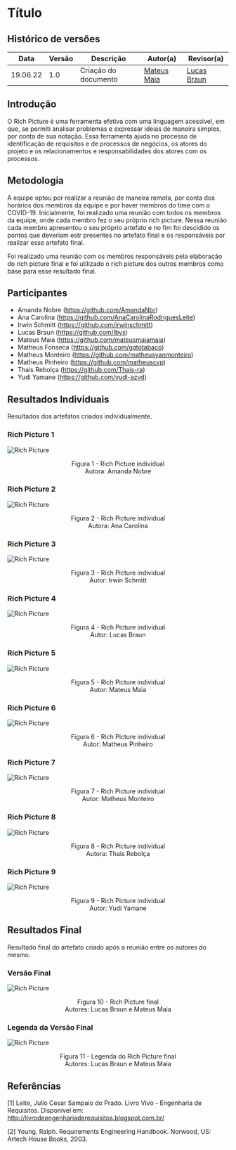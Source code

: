 # Título

## Histórico de versões
| Data       | Versão | Descrição            | Autor(a)                                     | Revisor(a)                                    |
| ---------- | ------ | -------------------- | -------------------------------------------- | --------------------------------------------- |
| 19.06.22   | 1.0    | Criação do documento | [Mateus Maia](https://github.com/mateusmaiamaia)  | [Lucas Braun](https://github.com/lbvx) |

## Introdução

O Rich Picture é uma ferramenta efetiva com uma linguagem acessível, em que, se permiti analisar problemas e expressar ideias de maneira simples, por conta de sua notação. Essa ferramenta ajuda no processo de identificação de requisitos e de processos de negócios, os atores do projeto e os relacionamentos e responsabilidades dos atores com os processos.

## Metodologia

A equipe optou por realizar a reunião de maneira remota, por conta dos horários dos membros da equipe e por haver membros do time com o COVID-19. Inicialmente, foi realizado uma reunião com todos os membros da equipe, onde cada membro fez o seu próprio rich picture. Nessa reunião cada membro apresentou o seu próprio artefato e no fim foi descidido os pontos que deveriam estr presentes no artefato final e os responsáveis por realizar esse artefato final.

Foi realizado uma reunião com os membros responsáveis pela elaboração do rich picture final e foi utilizado o rich picture dos outros membros como base para esse resultado final.

## Participantes

- Amanda Nobre (https://github.com/AmandaNbr)
- Ana Carolina (https://github.com/AnaCarolinaRodriguesLeite)
- Irwin Schmitt (https://github.com/irwinschmitt)
- Lucas Braun (https://github.com/lbvx)
- Mateus Maia (https://github.com/mateusmaiamaia)
- Matheus Fonseca (https://github.com/gatotabaco)
- Matheus Monteiro (https://github.com/matheusyanmonteiro)
- Matheus Pinheiro (https://github.com/matheuscvp)
- Thais Rebolça (https://github.com/Thais-ra)
- Yudi Yamane (https://github.com/yudi-azvd)


## Resultados Individuais

Resultados dos artefatos criados individualmente. 


### Rich Picture 1

![Rich Picture](../img/rich_picture/rich_picture_amanda.png)
<p align = "center"> 
Figura 1 - Rich Picture individual <br>
Autora: Amanda Nobre 
</p>

### Rich Picture 2

![Rich Picture](../img/rich_picture/rich_picture_ana.png)
<p align = "center"> 
Figura 2 - Rich Picture individual <br>
Autora: Ana Carolina
</p>

### Rich Picture 3

![Rich Picture](../img/rich_picture/rich_picture_irwin.png)
<p align = "center"> 
Figura 3 - Rich Picture individual <br>
Autor: Irwin Schmitt
</p>

### Rich Picture 4

![Rich Picture](../img/rich_picture/rich_picture_lucas.png)
<p align = "center"> 
Figura 4 - Rich Picture individual <br>
Autor: Lucas Braun
</p>

### Rich Picture 5

![Rich Picture](../img/rich_picture/rich_picture_maia.jpg)
<p align = "center"> 
Figura 5 - Rich Picture individual <br>
Autor: Mateus Maia 
</p>

### Rich Picture 6

![Rich Picture](../img/rich_picture/rich_picture_pinheiro.jpg)
<p align = "center"> 
Figura 6 - Rich Picture individual <br>
Autor: Matheus Pinheiro  
</p>

### Rich Picture 7

![Rich Picture](../img/rich_picture/rich_picture_monteiro.jpeg)
<p align = "center"> 
Figura 7 - Rich Picture individual <br>
Autor: Matheus Monteiro 
</p>

### Rich Picture 8

![Rich Picture](../img/rich_picture/rich_picture_thais.jpeg)
<p align = "center"> 
Figura 8 - Rich Picture individual <br>
Autora: Thais Rebolça
</p>

### Rich Picture 9

![Rich Picture](../img/rich_picture/rich_picture_yudi.png)
<p align = "center"> 
Figura 9 - Rich Picture individual <br>
Autor: Yudi Yamane 
</p>

## Resultados Final

Resultado final do artefato criado após a reunião entre os autores do mesmo. 

### Versão Final

![Rich Picture](../img/rich_picture/rich_picture_final.jpg)
<p align = "center"> 
Figura 10 - Rich Picture final <br>
Autores: Lucas Braun e Mateus Maia 
</p>

### Legenda da Versão Final

![Rich Picture](../img/rich_picture/rich_picture_legenda.jpg)
<p align = "center"> 
Figura 11 - Legenda do Rich Picture final <br>
Autores: Lucas Braun e Mateus Maia 
</p>

## Referências

[1] Leite, Julio Cesar Sampaio do Prado. Livro Vivo - Engenharia de Requisitos. Disponível em: http://livrodeengenhariaderequisitos.blogspot.com.br/

[2] Young, Ralph. Requirements Engineering Handbook. Norwood, US: Artech House Books, 2003.



